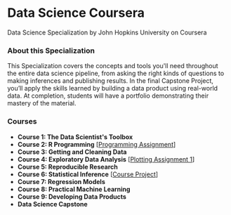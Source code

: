 # Data Science Coursera
Data Science Specialization by John Hopkins University on Coursera

### <a>About this Specialization</a>
This Specialization covers the concepts and tools you'll need throughout the entire data science pipeline, from asking the right kinds of questions to making inferences and publishing results. In the final Capstone Project, you’ll apply the skills learned by building a data product using real-world data. At completion, students will have a portfolio demonstrating their mastery of the material.

### <a>Courses</a>
* <b>Course 1: The Data Scientist's Toolbox</b>
* <b>Course 2: R Programming</b> [<a href="https://github.com/xujiachang1024/R_Programming">Programming Assignment</a>]
* <b>Course 3: Getting and Cleaning Data</b>
* <b>Course 4: Exploratory Data Analysis</b> [<a href="https://github.com/xujiachang1024/Exploratory_Plotting1">Plotting Assignment 1</a>]
* <b>Course 5: Reproducible Research</b>
* <b>Course 6: Statistical Inference</b> [<a href="https://github.com/xujiachang1024/Inference_Project">Course Project</a>]
* <b>Course 7: Regression Models</b>
* <b>Course 8: Practical Machine Learning</b>
* <b>Course 9: Developing Data Products</b>
* <b>Data Science Capstone</b>
